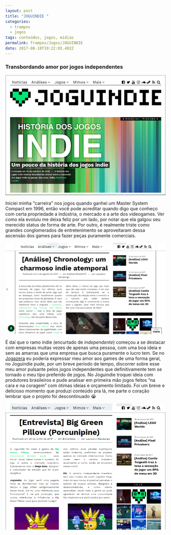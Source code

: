 ```yaml
---
layout: post
title: "JOGUINDIE "
categories:
  - trampos
  - jogos
tags: conteúdos, jogos, mídias
permalink: Trampos/Jogos/JOGUINDIE
date: 2017-08-10T19:22:03.492Z
---
```

### Transbordando amor por jogos independentes

![](/images/uploads/chrome_q8a5uwkbs4.png)

Iniciei minha "carreira" nos jogos quando ganhei um Master System Compact em 1996, então você pode acreditar quando digo que conheço com certa propriedade a indústria, o mercado e a arte dos videogames. Ver como ela evoluiu me deixa feliz por um lado, por notar que ela galgou seu merecido status de forma de arte. Por outro, é realmente triste como grandes conglomerados de entretenimento se aproveitaram dessa ascensão dos games para fazer peças puramente comerciais.

![](/images/uploads/chrome_ezyqf2p738.png)

É daí que o ramo indie (encurtado de *independente*) começou a se destacar com empresas muitas vezes de apenas uma pessoa, com uma boa ideia e sem as amarras que uma empresa que busca puramente o lucro tem. Se no [Jogazera](/trampos/jogos/2017/08/09/jogazera.html) eu poderia expressar meu amor aos games de uma forma geral, no Joguindie pude, por um breve período de tempo, discorrer sobre esse meu amor pulsante pelos jogos independentes que definitivamente tem se tornado o meu tipo preferido de jogos. No Joguindie troquei ideia com produtores brasileiros e pude analisar em primeira mão jogos feitos “na cara e na coragem” com ótimas ideias e orçamento limitado. Foi um breve e delicioso momento que produzi conteúdo pra lá, me parte o coração lembrar que o projeto foi descontinuado 😭

![](/images/uploads/chrome_ujr3lgj5lf.png)